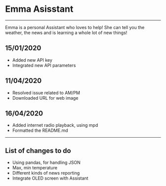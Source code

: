# Emma Asisstant
---
Emma is a personal Assistant who loves to help! She can tell you the weather, the news and is learning a whole lot of new things!


## 15/01/2020  
* Added new API key  
* Integrated new API parameters  

## 11/04/2020  
* Resolved issue related to AM/PM  
* Downloaded URL for web image  

## 16/04/2020  
* Added internet radio playback, using mpd  
* Formatted the README.md

---

## List of changes to do  
* Using pandas, for handling JSON  
* Max, min temperature  
* Different kinds of news reporting  
* Integrate OLED screen with Assistant  

